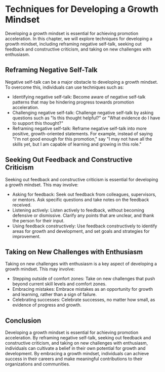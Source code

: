 Techniques for Developing a Growth Mindset
=============================================================================================================

Developing a growth mindset is essential for achieving promotion acceleration. In this chapter, we will explore techniques for developing a growth mindset, including reframing negative self-talk, seeking out feedback and constructive criticism, and taking on new challenges with enthusiasm.

Reframing Negative Self-Talk
----------------------------

Negative self-talk can be a major obstacle to developing a growth mindset. To overcome this, individuals can use techniques such as:

* Identifying negative self-talk: Become aware of negative self-talk patterns that may be hindering progress towards promotion acceleration.
* Challenging negative self-talk: Challenge negative self-talk by asking questions such as "Is this thought helpful?" or "What evidence do I have to support this thought?"
* Reframing negative self-talk: Reframe negative self-talk into more positive, growth-oriented statements. For example, instead of saying "I'm not good enough for this promotion," say "I may not have all the skills yet, but I am capable of learning and growing in this role."

Seeking Out Feedback and Constructive Criticism
-----------------------------------------------

Seeking out feedback and constructive criticism is essential for developing a growth mindset. This may involve:

* Asking for feedback: Seek out feedback from colleagues, supervisors, or mentors. Ask specific questions and take notes on the feedback received.
* Listening actively: Listen actively to feedback, without becoming defensive or dismissive. Clarify any points that are unclear, and thank the person for their input.
* Using feedback constructively: Use feedback constructively to identify areas for growth and development, and set goals and strategies for improvement.

Taking on New Challenges with Enthusiasm
----------------------------------------

Taking on new challenges with enthusiasm is a key aspect of developing a growth mindset. This may involve:

* Stepping outside of comfort zones: Take on new challenges that push beyond current skill levels and comfort zones.
* Embracing mistakes: Embrace mistakes as an opportunity for growth and learning, rather than a sign of failure.
* Celebrating successes: Celebrate successes, no matter how small, as evidence of progress and growth.

Conclusion
----------

Developing a growth mindset is essential for achieving promotion acceleration. By reframing negative self-talk, seeking out feedback and constructive criticism, and taking on new challenges with enthusiasm, individuals can cultivate a belief in their own potential for growth and development. By embracing a growth mindset, individuals can achieve success in their careers and make meaningful contributions to their organizations and communities.
